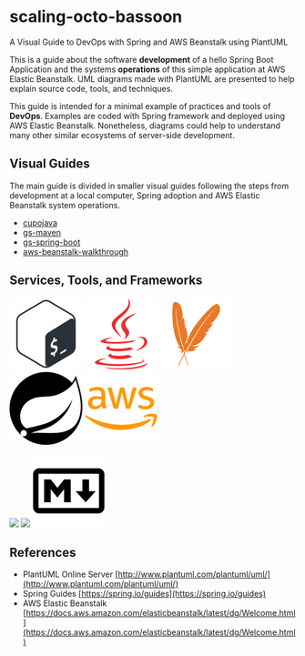 # scaling-octo-bassoon
A Visual Guide to DevOps with Spring and AWS Beanstalk using PlantUML 


This is a guide about the software **development** of a hello Spring Boot Application and the systems **operations** of this simple application at AWS Elastic Beanstalk. UML diagrams made with PlantUML are presented to help explain source code, tools, and techniques.

This guide is intended for a minimal example of practices and tools of **DevOps**. Examples are coded with Spring framework and deployed using AWS Elastic Beanstalk. Nonetheless, diagrams could help to understand many other similar ecosystems of server-side development.

## Visual Guides

The main guide is divided in smaller visual guides following the steps from development at a local computer, Spring adoption and AWS Elastic Beanstalk system operations.

- [cupojava](https://github.com/masmangan/scaling-octo-bassoon/tree/main/cupojava)
- [gs-maven](https://github.com/masmangan/scaling-octo-bassoon/tree/main/gs-maven)
- [gs-spring-boot](https://github.com/masmangan/scaling-octo-bassoon/tree/main/gs-spring-boot)
- [aws-beanstalk-walkthrough](https://github.com/masmangan/scaling-octo-bassoon/tree/main/aws-beanstalk-walkthrough)

## Services, Tools, and Frameworks

<img src="https://github.com/devicons/devicon/blob/master/icons/bash/bash-plain.svg" width="128"/>  <img src="https://github.com/devicons/devicon/blob/master/icons/java/java-plain.svg" width="128"/> <img src="https://github.com/devicons/devicon/blob/develop/icons/maven/maven-plain.svg" width="128"/> <img src="https://github.com/devicons/devicon/blob/master/icons/spring/spring-plain.svg" width="128"/> <img src="https://github.com/devicons/devicon/blob/master/icons/amazonwebservices/amazonwebservices-plain-wordmark.svg" width="128"/>


<img src="https://upload.wikimedia.org/wikipedia/commons/3/30/Plantuml_Logo.svg" width="128"/> <img src="https://upload.wikimedia.org/wikipedia/commons/thumb/d/d5/UML_logo.svg/2560px-UML_logo.svg.png" width="128"/> <img src="https://github.com/devicons/devicon/blob/master/icons/markdown/markdown-original.svg" width="128"/>


## References

- PlantUML Online Server [http://www.plantuml.com/plantuml/uml/](http://www.plantuml.com/plantuml/uml/)
- Spring Guides [https://spring.io/guides](https://spring.io/guides)
- AWS Elastic Beanstalk [https://docs.aws.amazon.com/elasticbeanstalk/latest/dg/Welcome.html](https://docs.aws.amazon.com/elasticbeanstalk/latest/dg/Welcome.html)
